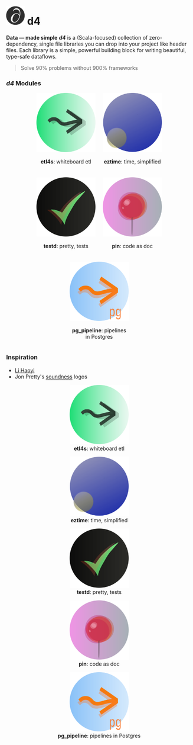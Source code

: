 # <img src="pix/d4.png" width="50">  d4
**Data — made simple**
***d4*** is a (Scala-focused) collection of zero-dependency, single file libraries you can drop into your project like header files. 
Each library is a simple, powerful building block for writing beautiful, type-safe dataflows. 
> Solve 90% problems without 900% frameworks

### *d4* Modules
<div align="center">
<div style="display: flex; flex-wrap: wrap; justify-content: center; gap: 20px; max-width: 600px; margin: 0 auto;">
  <div style="display: flex; flex-direction: column; align-items: center; width: 160px;">
    <a href="https://github.com/mattlianje/etl4s/tree/master">
      <img src="https://raw.githubusercontent.com/mattlianje/etl4s/master/pix/etl4s-logo.png" alt="etl4s" width="160" height="160"/>
    </a>
    <p><strong>etl4s</strong>: whiteboard etl</p>
  </div>
  
  <div style="display: flex; flex-direction: column; align-items: center; width: 160px;">
    <a href="https://github.com/mattlianje/eztime/tree/master">
      <img src="https://raw.githubusercontent.com/mattlianje/eztime/master/pix/eztime.png" alt="eztime" width="160" height="160"/>
    </a>
    <p><strong>eztime</strong>: time, simplified</p>
  </div>
  
  <div style="display: flex; flex-direction: column; align-items: center; width: 160px;">
    <a href="https://github.com/mattlianje/testd/tree/master">
      <img src="https://raw.githubusercontent.com/mattlianje/testd/master/pix/testd-logo.png" alt="testd" width="160" height="160"/>
    </a>
    <p><strong>testd</strong>: pretty, tests</p>
  </div>
  
  <div style="display: flex; flex-direction: column; align-items: center; width: 160px;">
    <a href="https://github.com/mattlianje/pin/tree/master">
      <img src="https://raw.githubusercontent.com/mattlianje/pin/master/pix/pin.png" alt="pin" width="160" height="160"/>
    </a>
    <p><strong>pin</strong>: code as doc</p>
  </div>
  
  <div style="display: flex; flex-direction: column; align-items: center; width: 160px;">
    <a href="https://github.com/mattlianje/pg_pipeline/tree/master">
      <img src="https://raw.githubusercontent.com/mattlianje/pg_pipeline/master/pix/pg_pipeline.png" alt="pg_pipeline" width="160" height="160"/>
    </a>
    <p><strong>pg_pipeline</strong>: pipelines in Postgres</p>
  </div>
</div>
</div>

### Inspiration
- [Li Haoyi](https://github.com/com-lihaoyi)
- Jon Pretty's [soundness](https://github.com/propensive/soundness) logos

<div align="center">

<p>
<a href="https://github.com/mattlianje/etl4s/tree/master"><img src="https://raw.githubusercontent.com/mattlianje/etl4s/master/pix/etl4s-logo.png" width="160" height="160"/></a><br/>
<strong>etl4s</strong>: whiteboard etl
</p>

<p>
<a href="https://github.com/mattlianje/eztime/tree/master"><img src="https://raw.githubusercontent.com/mattlianje/eztime/master/pix/eztime.png" width="160" height="160"/></a><br/>
<strong>eztime</strong>: time, simplified
</p>

<p>
<a href="https://github.com/mattlianje/testd/tree/master"><img src="https://raw.githubusercontent.com/mattlianje/testd/master/pix/testd-logo.png" width="160" height="160"/></a><br/>
<strong>testd</strong>: pretty, tests
</p>

<p>
<a href="https://github.com/mattlianje/pin/tree/master"><img src="https://raw.githubusercontent.com/mattlianje/pin/master/pix/pin.png" width="160" height="160"/></a><br/>
<strong>pin</strong>: code as doc
</p>

<p>
<a href="https://github.com/mattlianje/pg_pipeline/tree/master"><img src="https://raw.githubusercontent.com/mattlianje/pg_pipeline/master/pix/pg_pipeline.png" width="160" height="160"/></a><br/>
<strong>pg_pipeline</strong>: pipelines in Postgres
</p>

</div>
